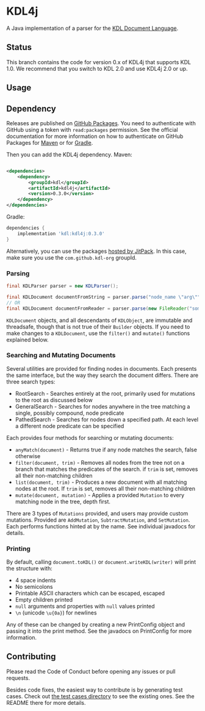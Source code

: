 # KDL4j

A Java implementation of a parser for the [KDL Document Language](https://github.com/kdl-org/kdl).

## Status

This branch contains the code for version 0.x of KDL4j that supports KDL 1.0. We recommend that you switch to KDL 2.0
and use KDL4j 2.0 or up.

## Usage

## Dependency

Releases are published on [GitHub Packages](https://docs.github.com/en/packages). You need to authenticate with GitHub
using a token with `read:packages` permission. See the official documentation for more information on how to
authenticate on GitHub Packages for
[Maven](https://docs.github.com/en/packages/working-with-a-github-packages-registry/working-with-the-apache-maven-registry)
or for
[Gradle](https://docs.github.com/en/packages/working-with-a-github-packages-registry/working-with-the-gradle-registry).

Then you can add the KDL4j dependency. Maven:

```xml

<dependencies>
    <dependency>
        <groupId>kdl</groupId>
        <artifactId>kdl4j</artifactId>
        <version>0.3.0</version>
    </dependency>
</dependencies>
```

Gradle:

```groovy
dependencies {
    implementation 'kdl:kdl4j:0.3.0'
}
```

Alternatively, you can use the packages [hosted by JitPack](https://jitpack.io/#kdl-org/kdl4j). In this case, make sure
you use the `com.github.kdl-org` groupId.

### Parsing

```java
final KDLParser parser = new KDLParser();

final KDLDocument documentFromString = parser.parse("node_name \"arg\"");
// OR
final KDLDocument documentFromReader = parser.parse(new FileReader("some/file.kdl"));
```

`KDLDocument` objects, and all descendants of `KDLObject`, are immutable and threadsafe, though that is not true of
their `Builder` objects. If you need to make changes to a `KDLDocument`, use the `filter()` and `mutate()` functions
explained below.

### Searching and Mutating Documents

Several utilities are provided for finding nodes in documents. Each presents the same interface, but the way they search
the document differs. There are three search types:

* RootSearch - Searches entirely at the root, primarily used for mutations to the root as discussed below
* GeneralSearch - Searches for nodes anywhere in the tree matching a single, possibly compound, node predicate
* PathedSearch - Searches for nodes down a specified path. At each level a different node predicate can be specified

Each provides four methods for searching or mutating documents:

* `anyMatch(document)` - Returns true if any node matches the search, false otherwise
* `filter(document, trim)` - Removes all nodes from the tree not on a branch that matches the predicates of the search.
  if `trim` is set, removes all their non-matching children
* `list(document, trim)` - Produces a new document with all matching nodes at the root. If `trim` is set, removes all
  their non-matching children
* `mutate(document, mutation)` - Applies a provided `Mutation` to every matching node in the tree, depth first.

There are 3 types of `Mutations` provided, and users may provide custom mutations. Provided are `AddMutation`,
`SubtractMutation`, and `SetMutation`. Each performs functions hinted at by the name. See individual javadocs for
details.

### Printing

By default, calling `document.toKDL()` or `document.writeKDL(writer)` will print the structure with:

* 4 space indents
* No semicolons
* Printable ASCII characters which can be escaped, escaped
* Empty children printed
* `null` arguments and properties with `null` values printed
* `\n` (unicode `\u{0a}`) for newlines

Any of these can be changed by creating a new PrintConfig object and passing it into the print method. See the javadocs
on PrintConfig for more information.

## Contributing

Please read the Code of Conduct before opening any issues or pull requests.

Besides code fixes, the easiest way to contribute is by generating test cases. Check out
[the test cases directory](https://github.com/hkolbeck/kdl4j/tree/trunk/src/test/resources/test_cases) to see the
existing ones. See the README there for more details.
